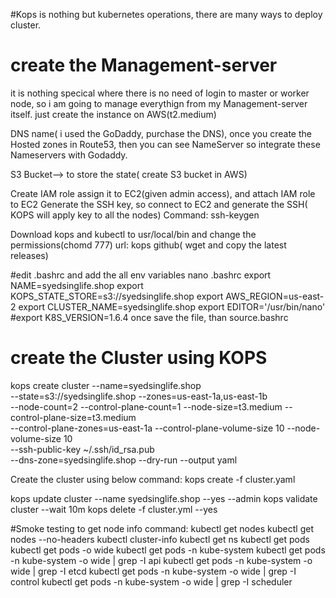 #Kops is nothing but kubernetes operations, there are many ways to deploy cluster. 
# create the Management-server
it is nothing specical where there is no need of login to master or worker node, so i am going to manage everythign from my 
Management-server itself.
just create the instance on AWS(t2.medium)

DNS name( i used the GoDaddy, purchase the DNS), once you create the Hosted zones in Route53, then you can see NameServer
so integrate these Nameservers with Godaddy.

S3 Bucket--> to store the state( create S3 bucket in AWS)

Create IAM role assign it to EC2(given admin access), and attach IAM role to EC2
Generate the SSH key, so connect to EC2 and generate the SSH( KOPS will apply key to all the nodes)
Command:  ssh-keygen

Download kops and kubectl to usr/local/bin and change the permissions(chomd 777)
url: kops github( wget and copy the latest releases)

#edit .bashrc and add the all env variables
nano .bashrc
export NAME=syedsinglife.shop
export KOPS_STATE_STORE=s3://syedsinglife.shop
export AWS_REGION=us-east-2
export CLUSTER_NAME=syedsinglife.shop
export EDITOR='/usr/bin/nano'
#export K8S_VERSION=1.6.4
once save the file, than source.bashrc

# create the Cluster using KOPS 
kops create cluster --name=syedsinglife.shop \
--state=s3://syedsinglife.shop --zones=us-east-1a,us-east-1b \
--node-count=2 --control-plane-count=1 --node-size=t3.medium --control-plane-size=t3.medium \
--control-plane-zones=us-east-1a --control-plane-volume-size 10 --node-volume-size 10 \
--ssh-public-key ~/.ssh/id_rsa.pub \
--dns-zone=syedsinglife.shop --dry-run --output yaml

Create the cluster using below command:
kops create -f cluster.yaml

kops update cluster --name syedsinglife.shop --yes --admin
kops validate cluster --wait 10m
kops delete -f cluster.yml  --yes

#Smoke testing
to get node info
command: kubectl get nodes
         kubectl get nodes --no-headers
         kubectl cluster-info
         kubectl get ns
         kubectl get pods
         kubectl get pods -o wide
         kubectl get pods -n kube-system
         kubectl get pods -n kube-system -o wide | grep -I api
         kubectl get pods -n kube-system -o wide | grep -I etcd
         kubectl get pods -n kube-system -o wide | grep -I control
         kubectl get pods -n kube-system -o wide | grep -I scheduler